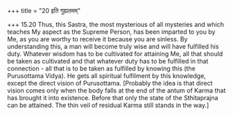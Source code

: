 +++
title = "20 इति गुह्यतमम्"

+++
15.20 Thus, this Sastra, the most mysterious of all mysteries and which
teaches My aspect as the Supreme Person, has been imparted to you by Me,
as you are worthy to receive it because you are sinless. By
understanding this, a man will become truly wise and will have fulfilled
his duty. Whatever wisdom has to be cultivated for attaining Me, all
that should be taken as cultivated and that whatever duty has to be
fulfilled in that connection - all that is to be taken as fulfilled by
knowing this (the Purusottama Vidya). He gets all spiritual fulfilment
by this knowledge, except the direct vision of Purusottama. \[Probably
the idea is that direct vision comes only when the body falls at the end
of the antum of Karma that has brought it into existence. Before that
only the state of the Sthitaprajna can be attained. The thin veil of
residual Karma still stands in the way.\]
